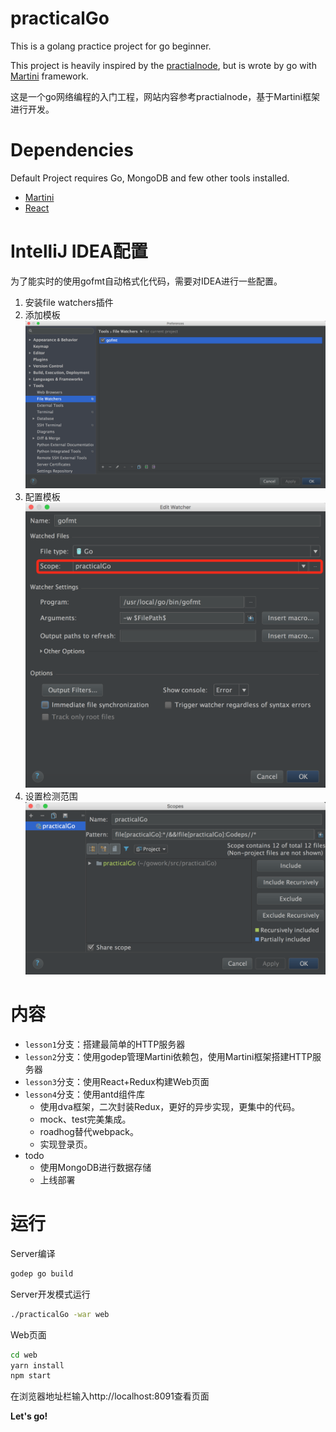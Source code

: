 # practicalGo

This is a golang practice project for go beginner.

This project is heavily inspired by the [practialnode](https://github.com/azat-co/practicalnode), but is wrote by go with [Martini](https://github.com/go-martini/martini) framework. 

这是一个go网络编程的入门工程，网站内容参考practialnode，基于Martini框架进行开发。

# Dependencies

Default Project requires Go, MongoDB and few other tools installed.

* [Martini](https://github.com/go-martini/martini)
* [React](https://github.com/facebook/react)

# IntelliJ IDEA配置

为了能实时的使用gofmt自动格式化代码，需要对IDEA进行一些配置。

1. 安装file watchers插件
1. 添加模板
 ![filewatchers](https://github.com/chenjsa/practicalGo/blob/master/data/filewatchers.png)
1. 配置模板
 ![gofmt](https://github.com/chenjsa/practicalGo/blob/master/data/gofmt.png)
1. 设置检测范围
 ![scope](https://github.com/chenjsa/practicalGo/blob/master/data/scope.png)

# 内容

* `lesson1`分支：搭建最简单的HTTP服务器
* `lesson2`分支：使用godep管理Martini依赖包，使用Martini框架搭建HTTP服务器
* `lesson3`分支：使用React+Redux构建Web页面
* `lesson4`分支：使用antd组件库
    * 使用dva框架，二次封装Redux，更好的异步实现，更集中的代码。
    * mock、test完美集成。
    * roadhog替代webpack。
    * 实现登录页。
* todo
    * 使用MongoDB进行数据存储
    * 上线部署

# 运行

Server编译
```bash
godep go build
```
Server开发模式运行
```bash
./practicalGo -war web
```
Web页面
```bash
cd web
yarn install
npm start
```
在浏览器地址栏输入http://localhost:8091查看页面

**Let's go!** 
